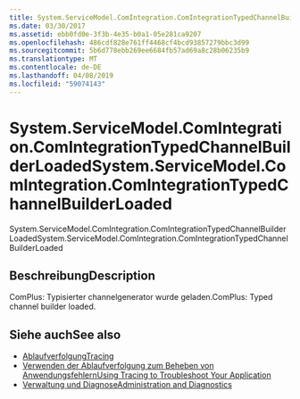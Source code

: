 ```yaml
---
title: System.ServiceModel.ComIntegration.ComIntegrationTypedChannelBuilderLoaded
ms.date: 03/30/2017
ms.assetid: ebb0fd0e-3f3b-4e35-b0a1-05e281ca9207
ms.openlocfilehash: 486cdf828e761ff4468cf4bcd93857279bbc3d99
ms.sourcegitcommit: 5b6d778ebb269ee6684fb57ad69a8c28b06235b9
ms.translationtype: MT
ms.contentlocale: de-DE
ms.lasthandoff: 04/08/2019
ms.locfileid: "59074143"
---
```

# <a name="systemservicemodelcomintegrationcomintegrationtypedchannelbuilderloaded"></a><span data-ttu-id="d443e-102">System.ServiceModel.ComIntegration.ComIntegrationTypedChannelBuilderLoaded</span><span class="sxs-lookup"><span data-stu-id="d443e-102">System.ServiceModel.ComIntegration.ComIntegrationTypedChannelBuilderLoaded</span></span>
<span data-ttu-id="d443e-103">System.ServiceModel.ComIntegration.ComIntegrationTypedChannelBuilderLoaded</span><span class="sxs-lookup"><span data-stu-id="d443e-103">System.ServiceModel.ComIntegration.ComIntegrationTypedChannelBuilderLoaded</span></span>  
  
## <a name="description"></a><span data-ttu-id="d443e-104">Beschreibung</span><span class="sxs-lookup"><span data-stu-id="d443e-104">Description</span></span>  
 <span data-ttu-id="d443e-105">ComPlus: Typisierter channelgenerator wurde geladen.</span><span class="sxs-lookup"><span data-stu-id="d443e-105">ComPlus: Typed channel builder loaded.</span></span>  
  
## <a name="see-also"></a><span data-ttu-id="d443e-106">Siehe auch</span><span class="sxs-lookup"><span data-stu-id="d443e-106">See also</span></span>

- [<span data-ttu-id="d443e-107">Ablaufverfolgung</span><span class="sxs-lookup"><span data-stu-id="d443e-107">Tracing</span></span>](../../../../../docs/framework/wcf/diagnostics/tracing/index.md)
- [<span data-ttu-id="d443e-108">Verwenden der Ablaufverfolgung zum Beheben von Anwendungsfehlern</span><span class="sxs-lookup"><span data-stu-id="d443e-108">Using Tracing to Troubleshoot Your Application</span></span>](../../../../../docs/framework/wcf/diagnostics/tracing/using-tracing-to-troubleshoot-your-application.md)
- [<span data-ttu-id="d443e-109">Verwaltung und Diagnose</span><span class="sxs-lookup"><span data-stu-id="d443e-109">Administration and Diagnostics</span></span>](../../../../../docs/framework/wcf/diagnostics/index.md)
